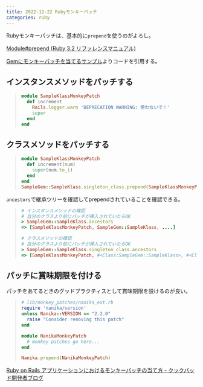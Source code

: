 ```yaml
---
title: 2022-12-22 Rubyモンキーパッチ
categories: ruby
---
```



Rubyモンキーパッチは、基本的に`prepend`を使うのがよろし。

[Module#prepend (Ruby 3.2 リファレンスマニュアル)](https://docs.ruby-lang.org/ja/latest/method/Module/i/prepend.html)

[Gemにモンキーパッチを当てるサンプル](https://qiita.com/ham0215/items/96726d73a563ae8a4c60)よりコードを引用する。

## インスタンスメソッドをパッチする

> ```rb
> module SampleKlassMonkeyPatch
>   def increment
>     Rails.logger.warn 'DEPRECATION WARNING: 使わないで！'
>     super
>   end
> end
> ```

## クラスメソッドをパッチする

> ```rb
> module SampleKlassMonkeyPatch
>   def increment(num)
>     super(num.to_i)
>   end
> end
> SampleGem::SampleKlass.singleton_class.prepend(SampleKlassMonkeyPatch)
> ```

`ancestors`で継承ツリーを確認してprependされていることを確認できる。

> ```rb
> # インスタンスメソッドの確認
> # 自分のクラスより前にパッチが挿入されていたらOK
> > SampleGem::SampleKlass.ancestors
> => [SampleKlassMonkeyPatch, SampleGem::SampleKlass, ....]
>
> # クラスメソッドの確認
> # 自分のクラスより前にパッチが挿入されていたらOK
> > SampleGem::SampleKlass.singleton_class.ancestors
> => [SampleKlassMonkeyPatch, #<Class:SampleGem::SampleKlass>, #<Class:Object>, ...]
> ```

## パッチに賞味期限を付ける

パッチをあてるときのグッドプラクティスとして賞味期限を設けるのが良い。

> ```rb
> # lib/monkey_patches/nanika_ext.rb
> require 'nanika/version'
> unless Nanika::VERSION == "2.2.0"
>   raise "Consider removing this patch"
> end
>
> module NanikaMonkeyPatch
>   # monkey patches go here...
> end
>
> Nanika.prepend(NanikaMonkeyPatch)
> ```

[Ruby on Rails アプリケーションにおけるモンキーパッチの当て方 - クックパッド開発者ブログ](https://techlife.cookpad.com/entry/a-guide-to-monkey-patchers#fn-6fe3123e)
